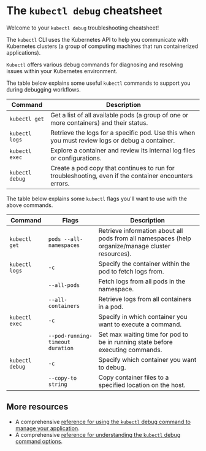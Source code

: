 # The `kubectl debug` cheatsheet 

Welcome to your `kubectl debug` troubleshooting cheatsheet! 

The `kubectl` CLI uses the Kubernetes API to help you communicate with Kubernetes clusters (a group of computing machines that run containerized applications).

`Kubectl` offers various debug commands for diagnosing and resolving issues within your Kubernetes environment. 

The table below explains some useful `kubectl` commands to support you during debugging workflows. 


| Command                        | Description                                                                                  | 
|--------------------------------|----------------------------------------------------------------------------------------------|
| `kubectl get`    | Get a list of all available pods (a group of one or more containers) and their status.                     | 
| `kubectl logs`        | Retrieve the logs for a specific pod. Use this when you must review logs or debug a container.        |
| `kubectl exec`        | Explore a container and review its internal log files or configurations.                              |
| `kubectl debug`       | Create a pod copy that continues to run for troubleshooting, even if the container encounters errors. | 

The table below explains some `kubectl` flags you'll want to use with the above commands.

| Command          | Flags                            | Description                                             |
|------------------|----------------------------------|---------------------------------------------------------|
| `kubectl get`    | `pods --all-namespaces`          | Retrieve information about all pods from all namespaces (help organize/manage cluster resources). |
| `kubectl logs`   | `-c`                             | Specify the container within the pod to fetch logs from. |
|                  | `--all-pods`                     | Fetch logs from all pods in the namespace.           |
|                  | `--all-containers`               | Retrieve logs from all containers in a pod.            |
| `kubectl exec`   | `-c`                             | Specify in which container you want to execute a command. |
|                  | `--pod-running-timeout duration` | Set max waiting time for pod to be in running state before executing commands. |
| `kubectl debug`  | `-c`                             | Specify which container you want to debug.          |
|                  | `--copy-to string`               | Copy container files to a specified location on the host. |


## More resources
- A comprehensive [reference for using the `kubectl` debug command to manage your application](https://kubernetes.io/docs/reference/generated/kubectl/kubectl-commands#debug).
- A comprehensive [reference for understanding the `kubectl` debug command options](https://kubernetes.io/docs/reference/kubectl/generated/kubectl_debug/).  
